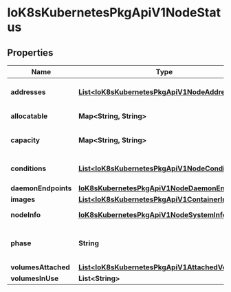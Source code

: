 
# IoK8sKubernetesPkgApiV1NodeStatus

## Properties
Name | Type | Description | Notes
------------ | ------------- | ------------- | -------------
**addresses** | [**List&lt;IoK8sKubernetesPkgApiV1NodeAddress&gt;**](IoK8sKubernetesPkgApiV1NodeAddress.md) | List of addresses reachable to the node. Queried from cloud provider, if available. More info: https://kubernetes.io/docs/concepts/nodes/node/#addresses |  [optional]
**allocatable** | **Map&lt;String, String&gt;** | Allocatable represents the resources of a node that are available for scheduling. Defaults to Capacity. |  [optional]
**capacity** | **Map&lt;String, String&gt;** | Capacity represents the total resources of a node. More info: https://kubernetes.io/docs/concepts/storage/persistent-volumes#capacity |  [optional]
**conditions** | [**List&lt;IoK8sKubernetesPkgApiV1NodeCondition&gt;**](IoK8sKubernetesPkgApiV1NodeCondition.md) | Conditions is an array of current observed node conditions. More info: https://kubernetes.io/docs/concepts/nodes/node/#condition |  [optional]
**daemonEndpoints** | [**IoK8sKubernetesPkgApiV1NodeDaemonEndpoints**](IoK8sKubernetesPkgApiV1NodeDaemonEndpoints.md) | Endpoints of daemons running on the Node. |  [optional]
**images** | [**List&lt;IoK8sKubernetesPkgApiV1ContainerImage&gt;**](IoK8sKubernetesPkgApiV1ContainerImage.md) | List of container images on this node |  [optional]
**nodeInfo** | [**IoK8sKubernetesPkgApiV1NodeSystemInfo**](IoK8sKubernetesPkgApiV1NodeSystemInfo.md) | Set of ids/uuids to uniquely identify the node. More info: https://kubernetes.io/docs/concepts/nodes/node/#info |  [optional]
**phase** | **String** | NodePhase is the recently observed lifecycle phase of the node. More info: https://kubernetes.io/docs/concepts/nodes/node/#phase The field is never populated, and now is deprecated. |  [optional]
**volumesAttached** | [**List&lt;IoK8sKubernetesPkgApiV1AttachedVolume&gt;**](IoK8sKubernetesPkgApiV1AttachedVolume.md) | List of volumes that are attached to the node. |  [optional]
**volumesInUse** | **List&lt;String&gt;** | List of attachable volumes in use (mounted) by the node. |  [optional]



